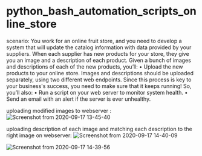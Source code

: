 # python_bash_automation_scripts_online_store
scenario: You work for an online fruit store, and you need to develop a system that will update the catalog information with data provided by your suppliers. When each supplier has new products for your store, they give you an image and a description of each product. Given a bunch of images and descriptions of each of the new products, you’ll:     • Upload the new products to your online store. Images and descriptions should be uploaded separately, using two different web endpoints. Since this process is key to your business's success, you need to make sure that it keeps running! So, you’ll also:     • Run a script on your web server to monitor system health.     • Send an email with an alert if the server is ever unhealthy.

uploading modified images to webserver :
![Screenshot from 2020-09-17 13-45-40](https://user-images.githubusercontent.com/68178003/100703295-e6d3da80-33ab-11eb-861d-0d7ca57d38b1.png)

uploading description of each image and matching each description to the right image on webserver:
![Screenshot from 2020-09-17 14-40-09](https://user-images.githubusercontent.com/68178003/100708440-00c5eb00-33b5-11eb-8e27-5502831c135b.png)

![Screenshot from 2020-09-17 14-39-56](https://user-images.githubusercontent.com/68178003/100703288-e20f2680-33ab-11eb-8dde-1bbcf0b3deba.png)

